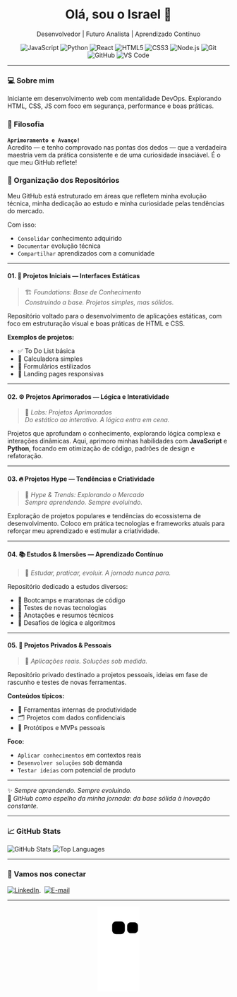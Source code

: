 <div align="center">

  <h1>Olá, sou o Israel 👋</h1>

  <p>Desenvolvedor | Futuro Analista | Aprendizado Contínuo</p>

  <p>
    <img src="https://img.shields.io/badge/JavaScript-F7DF1E?style=flat&logo=javascript&logoColor=black" alt="JavaScript"/>
    <img src="https://img.shields.io/badge/Python-3776AB?style=flat&logo=python&logoColor=white" alt="Python"/>
    <img src="https://img.shields.io/badge/React-20232A?style=flat&logo=react&logoColor=61DAFB" alt="React"/>
    <img src="https://img.shields.io/badge/HTML5-E34F26?style=flat&logo=html5&logoColor=white" alt="HTML5"/>
    <img src="https://img.shields.io/badge/CSS3-1572B6?style=flat&logo=css3&logoColor=white" alt="CSS3"/>
    <img src="https://img.shields.io/badge/Node.js-339933?style=flat&logo=node.js&logoColor=white" alt="Node.js"/>
    <img src="https://img.shields.io/badge/Git-F05032?style=flat&logo=git&logoColor=white" alt="Git"/>
    <img src="https://img.shields.io/badge/GitHub-181717?style=flat&logo=github&logoColor=white" alt="GitHub"/>
    <img src="https://img.shields.io/badge/VS_Code-007ACC?style=flat&logo=visual-studio-code&logoColor=white" alt="VS Code"/>
  </p>

</div>

---

### 💻 Sobre mim

<p> Iniciante em desenvolvimento web com mentalidade DevOps.
Explorando HTML, CSS, JS com foco em segurança, performance e boas práticas.</p>


### 🎯 Filosofia

**`Aprimoramento e Avanço!`**  
Acredito — e tenho comprovado nas pontas dos dedos — que a verdadeira maestria vem da prática consistente e de uma curiosidade insaciável. É o que meu GitHub reflete!


### 📁 Organização dos Repositórios

Meu GitHub está estruturado em áreas que refletem minha evolução técnica, minha dedicação ao estudo e minha curiosidade pelas tendências do mercado.

Com isso:
- `Consolidar` conhecimento adquirido  
- `Documentar` evolução técnica  
- `Compartilhar` aprendizados com a comunidade  


---

#### 01. 🧱 Projetos Iniciais — Interfaces Estáticas  
> 🏗️ *Foundations: Base de Conhecimento*  
> *Construindo a base. Projetos simples, mas sólidos.*

Repositório voltado para o desenvolvimento de aplicações estáticas, com foco em estruturação visual e boas práticas de HTML e CSS.

**Exemplos de projetos:**
- ✅ To Do List básica  
- 🧮 Calculadora simples  
- 📝 Formulários estilizados  
- 🎨 Landing pages responsivas  

---

#### 02. ⚙️ Projetos Aprimorados — Lógica e Interatividade  
> 🧪 *Labs: Projetos Aprimorados*  
> *Do estático ao interativo. A lógica entra em cena.*

Projetos que aprofundam o conhecimento, explorando lógica complexa e interações dinâmicas. Aqui, aprimoro minhas habilidades com **JavaScript** e **Python**, focando em otimização de código, padrões de design e refatoração.

---

#### 03. 🔥 Projetos Hype — Tendências e Criatividade  
> 🚀 *Hype & Trends: Explorando o Mercado*  
> *Sempre aprendendo. Sempre evoluindo.*

Exploração de projetos populares e tendências do ecossistema de desenvolvimento. Coloco em prática tecnologias e frameworks atuais para reforçar meu aprendizado e estimular a criatividade.

---

#### 04. 📚 Estudos & Imersões — Aprendizado Contínuo  
> 📘 *Estudar, praticar, evoluir. A jornada nunca para.*

Repositório dedicado a estudos diversos:
- 🚀 Bootcamps e maratonas de código  
- 🧪 Testes de novas tecnologias  
- 📘 Anotações e resumos técnicos  
- 🧩 Desafios de lógica e algoritmos  

---

#### 05. 🔐 Projetos Privados & Pessoais  
> 🧠 *Aplicações reais. Soluções sob medida.*

Repositório privado destinado a projetos pessoais, ideias em fase de rascunho e testes de novas ferramentas.

**Conteúdos típicos:**
- 🧾 Ferramentas internas de produtividade  
- 🗂️ Projetos com dados confidenciais  
- 🧠 Protótipos e MVPs pessoais  

**Foco:**
- `Aplicar conhecimentos` em contextos reais  
- `Desenvolver soluções` sob demanda  
- `Testar ideias` com potencial de produto  

---

✨ *Sempre aprendendo. Sempre evoluindo.*  
📌 *GitHub como espelho da minha jornada: da base sólida à inovação constante.*

---

### 📈 GitHub Stats

<p align="left">
  <img width="380em" src="https://github-readme-stats.vercel.app/api?username=israelassis&show_icons=true&theme=vision-friendly-dark" alt="GitHub Stats"/>
  <img width="380em" src="https://github-readme-stats.vercel.app/api/top-langs/?username=israelassis&layout=compact&theme=vision-friendly-dark" alt="Top Languages"/>
</p>

---

### 🤝 Vamos nos conectar

<a href="https://linkedin.com/in/israelassis" target="_blank">
  <img align="center" src="https://img.shields.io/badge/-LinkedIn-05122A?style=flat&logo=linkedin" alt="LinkedIn"/>
</a>&nbsp;
<a href="mailto:assis.phn@gmail.com" target="_blank">
  <img align="center" src="https://img.shields.io/badge/-Email-05122A?style=flat&logo=gmail" alt="E-mail"/>
</a>

---

<div align="center">
  <img src="https://github.com/israelassis/israelassis/blob/output/github-contribution-grid-snake.svg" alt="Snake animation">
</div>
